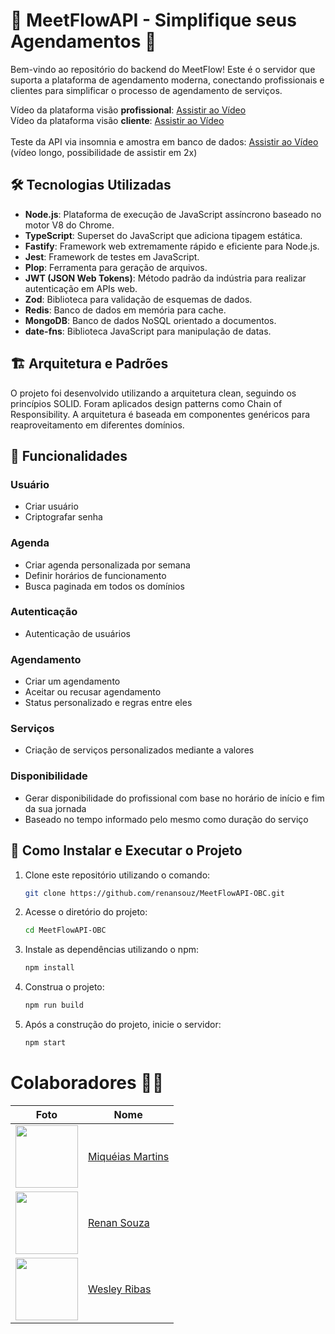 # 🚀 MeetFlowAPI - Simplifique seus Agendamentos 📅

Bem-vindo ao repositório do backend do MeetFlow! Este é o servidor que suporta a plataforma de agendamento moderna, conectando profissionais e clientes para simplificar o processo de agendamento de serviços.

Vídeo da plataforma visão **profissional**: [Assistir ao Vídeo](https://drive.google.com/file/d/176Upf3WMI3PiflJgD6Lhm-wfl3LUvD-m/view?usp=sharing) <br/>
Vídeo da plataforma visão **cliente**: [Assistir ao Vídeo](https://drive.google.com/file/d/1adJmAXXHEnM0ywajjvMDzHyRTJLXUlDq/view?usp=sharing) <br/><br/>
Teste da API via insomnia e amostra em banco de dados: [Assistir ao Vídeo](https://drive.google.com/file/d/1Cp4M27DTsNVO_Zt9YXxzdAll-G3jBjRm/view?usp=drive_link)   (vídeo longo, possibilidade de assistir em 2x)

## 🛠️ Tecnologias Utilizadas

- **Node.js**: Plataforma de execução de JavaScript assíncrono baseado no motor V8 do Chrome.
- **TypeScript**: Superset do JavaScript que adiciona tipagem estática.
- **Fastify**: Framework web extremamente rápido e eficiente para Node.js.
- **Jest**: Framework de testes em JavaScript.
- **Plop**: Ferramenta para geração de arquivos.
- **JWT (JSON Web Tokens)**: Método padrão da indústria para realizar autenticação em APIs web.
- **Zod**: Biblioteca para validação de esquemas de dados.
- **Redis**: Banco de dados em memória para cache.
- **MongoDB**: Banco de dados NoSQL orientado a documentos.
- **date-fns**: Biblioteca JavaScript para manipulação de datas.

## 🏗️ Arquitetura e Padrões

O projeto foi desenvolvido utilizando a arquitetura clean, seguindo os princípios SOLID. Foram aplicados design patterns como Chain of Responsibility. A arquitetura é baseada em componentes genéricos para reaproveitamento em diferentes domínios.

## 🚀 Funcionalidades

### Usuário
- Criar usuário
- Criptografar senha

### Agenda
- Criar agenda personalizada por semana
- Definir horários de funcionamento
- Busca paginada em todos os domínios

### Autenticação
- Autenticação de usuários

### Agendamento
- Criar um agendamento
- Aceitar ou recusar agendamento
- Status personalizado e regras entre eles

### Serviços
- Criação de serviços personalizados mediante a valores

### Disponibilidade
- Gerar disponibilidade do profissional com base no horário de início e fim da sua jornada
- Baseado no tempo informado pelo mesmo como duração do serviço

## 🚀 Como Instalar e Executar o Projeto
1. Clone este repositório utilizando o comando:
    ```bash
   git clone https://github.com/renansouz/MeetFlowAPI-OBC.git
2. Acesse o diretório do projeto:
   ```bash
   cd MeetFlowAPI-OBC
3. Instale as dependências utilizando o npm:
   ```bash
   npm install
4. Construa o projeto:
   ```bash
   npm run build
5. Após a construção do projeto, inicie o servidor:
   ```bash
   npm start

# Colaboradores 🤝🤝

| Foto                                                       | Nome                                                 |
| ---------------------------------------------------------- | ---------------------------------------------------- |
| <img src="https://github.com/miqueiasmartinsf.png" width="100"> | [Miquéias Martins](https://github.com/miqueiasmartinsf) |
| <img src="https://github.com/renansouz.png" width="100"> | [Renan Souza](https://github.com/renansouz) |
| <img src="https://github.com/WesleyR10.png" width="100"> | [Wesley Ribas](https://github.com/WesleyR10) |



